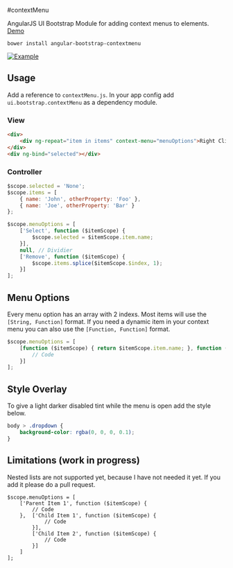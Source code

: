 #contextMenu

AngularJS UI Bootstrap Module for adding context menus to elements. [Demo](http://jsfiddle.net/7nm0LprL/)

`bower install angular-bootstrap-contextmenu`

[![Example](http://templarian.com/files/angularjs_contextmenu.png)](http://jsfiddle.net/7nm0LprL/)

## Usage

Add a reference to `contextMenu.js`. In your app config add `ui.bootstrap.contextMenu` as a dependency module.

### View

```html
<div>
    <div ng-repeat="item in items" context-menu="menuOptions">Right Click: {{item.name}}</div>
</div>
<div ng-bind="selected"></div>
```

### Controller

```js
$scope.selected = 'None';
$scope.items = [
    { name: 'John', otherProperty: 'Foo' },
    { name: 'Joe', otherProperty: 'Bar' }
};

$scope.menuOptions = [
    ['Select', function ($itemScope) {
        $scope.selected = $itemScope.item.name;
    }],
    null, // Dividier
    ['Remove', function ($itemScope) {
        $scope.items.splice($itemScope.$index, 1);
    }]
];
```

## Menu Options

Every menu option has an array with 2 indexs. Most items will use the `[String, Function]` format. If you need a dynamic item in your context menu you can also use the `[Function, Function]` format.

```js
$scope.menuOptions = [
    [function ($itemScope) { return $itemScope.item.name; }, function ($itemScope) {
        // Code
    }]
];
```

## Style Overlay

To give a light darker disabled tint while the menu is open add the style below.

```css
body > .dropdown {
    background-color: rgba(0, 0, 0, 0.1);
}
```

## Limitations (work in progress)

Nested lists are not supported yet, because I have not needed it yet. If you add it please do a pull request.

```JS
$scope.menuOptions = [
    ['Parent Item 1', function ($itemScope) {
        // Code
    },  ['Child Item 1', function ($itemScope) {
            // Code
        }],
        ['Child Item 2', function ($itemScope) {
            // Code
        }]
    ]
];
```
